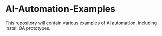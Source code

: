 # AI-Automation-Examples

This repository will contain various examples of AI automation, including install QA prototypes.
